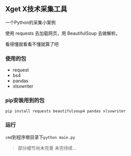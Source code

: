 ## Xget X技术采集工具
一个Python的采集小案例 

使用 requests 去加载网页，用 BeautifulSoup 去做解析。

看得懂就看看不懂就算了吧

### 使用的包

* request
* bs4
* pandas
* xlsxwriter

### pip安装用到的包

`pip install requests beautifulsoup4 pandas xlsxwriter`

### 运行

`cmd`到程序根目录下`python main.py`

>部分细节尚未完善 未完待续...
